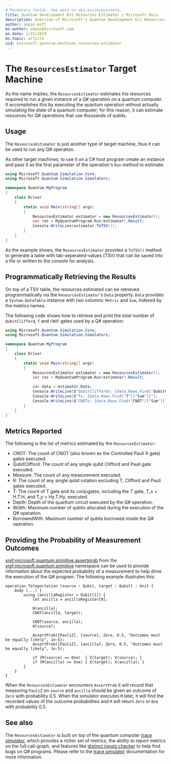 ```yaml
---
# Mandatory fields. See more on aka.ms/skyeye/meta.
title: Quantum Development Kit Resources Estimator | Microsoft Docs 
description: Overview of Microsoft's Quantum Development Kit Resources estimator 
author: anpaz-msft
ms.author: anpaz@microsoft.com 
ms.date: 1/22/2019
ms.topic: article
uid: microsoft.quantum.machines.resources-estimator
---
```


# The `ResourcesEstimator` Target Machine

As the name implies, the `ResourcesEstimator` estimates the resources 
required to run a given instance of a Q# operation on a quantum computer.
It accomplishes this by executing the quantum operation without actually 
simulating the state of a quantum computer; for this reason, 
it can estimate resources for Q# operations that use thousands of qubits.

## Usage

The `ResourcesEstimator` is just another type of target machine, thus 
it can be used to run any Q# operation. 

As other target machines, to use it on a C# host program create an instance and pass it
as the first parameter of the operation's `Run` method to estimate:

```csharp
using Microsoft.Quantum.Simulation.Core;
using Microsoft.Quantum.Simulation.Simulators;

namespace Quantum.MyProgram
{
    class Driver
    {
        static void Main(string[] args)
        {
            ResourcesEstimator estimator = new ResourcesEstimator();
            var res = MyQuantumProgram.Run(estimator).Result;
            Console.WriteLine(estimator.ToTSV());
        }
    }
}
```

As the example shows, the `ResourcesEstimator` provides a `ToTSV()` method to generate
a table with tab-seperated-values (TSV) that can be saved into a file
or written to the console for analysis.


## Programmatically Retrieving the Results

On top of a TSV table, the resources estimated can be retrieved programmatically
via the `ResourcesEstimator`'s `Data` property. `Data` provides a `System.DataTable` 
instance with two columns: `Metric` and `Sum`, indexed by the metrics names.

The following code shows how to retrieve and print the total number of `QubitClifford`, `T` and `CNOT` 
gates used by a Q# operation:

```csharp
using Microsoft.Quantum.Simulation.Core;
using Microsoft.Quantum.Simulation.Simulators;

namespace Quantum.MyProgram
{
    class Driver
    {
        static void Main(string[] args)
        {
            ResourcesEstimator estimator = new ResourcesEstimator();
            var res = MyQuantumProgram.Run(estimator).Result;

            var data = estimator.Data;
            Console.WriteLine($"QubitCliffords: {data.Rows.Find("QubitClifford")["Sum"]}");
            Console.WriteLine($"Ts: {data.Rows.Find("T")["Sum"]}");
            Console.WriteLine($"CNOTs: {data.Rows.Find("CNOT")["Sum"]}");
        }
    }
}
```

## Metrics Reported

The following is the list of metrics estimated by the `ResourcesEstimator`:

* CNOT: The count of CNOT (also known as the Controlled Pauli X gate) gates executed.
* QubitClifford: The count of any single qubit Clifford and Pauli gate executed.
* Measure:  The count of any measurement executed.
* R: The count of any single qubit rotation excluding T, Clifford and Pauli gates executed.
* T: The count of T gate and its conjugates, including the T gate, T_x = H.T.H, and T_y = Hy.T.Hy, executed.
* Depth: Depth of the quantum circuit executed by the Q# operation.
* Width: Maximum number of qubits allocated during the execution of the Q# operation.
* BorrowedWith: Maximum number of qubits borrowed inside the Q# operation.


## Providing the Probability of Measurement Outcomes

<xref:microsoft.quantum.primitive.assertprob> from the <xref:microsoft.quantum.primitive> namespace can 
be used to provide information about the expected probability of a measurement to help drive the execution 
of the Q# program. The following example illustrates this:

```qsharp
operation Teleportation (source : Qubit, target : Qubit) : Unit {
    body (...) {
        using (ancillaRegister = Qubit[1]) {
            let ancilla = ancillaRegister[0];

            H(ancilla);
            CNOT(ancilla, target);

            CNOT(source, ancilla);
            H(source);

            AssertProb([PauliZ], [source], Zero, 0.5, "Outcomes must be equally likely", 1e-5);
            AssertProb([PauliZ], [ancilla], Zero, 0.5, "Outcomes must be equally likely", 1e-5);

            if (M(source) == One)  { Z(target); X(source); }
            if (M(ancilla) == One) { X(target); X(ancilla); }
        }
    }
}
```

When the `ResourcesEstimator` encounters `AssertProb` it will record that measuring
`PauliZ` on `source` and `ancilla` should be given an outcome of `Zero` with probability
0.5. When the simulator executes `M` later, it will find the recorded values of
the outcome probabilities and `M` will return `Zero` or `One` with probability
0.5.


## See also

The `ResourcesEstimator` is built on top of the quantum computer [trace simulator](xref:microsoft.quantum.machines.qc-trace-simulator.intro), which provides a richer set of metrics, 
the ability to report metrics on the full call-graph, and features like [distinct inputs checker](xref:microsoft.quantum.machines.qc-trace-simulator.distinct-inputs) to help find bugs on Q# programs. 
Please refer to the [trace simulator](xref:microsoft.quantum.machines.qc-trace-simulator.intro)
documentation for more information.

